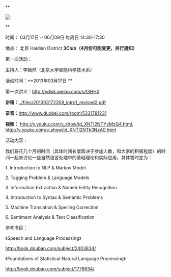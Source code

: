 **

![](http://www.swarmagents.cn/files/201303120030_clouds.png)

**

时间： 03月17日 ~ 06月09日 每周日 14:30-17:30

地点： 北京 Haidian District **3Club（4月份可能变更，另行通知）**

  

第一次活动：

主持人：李嫣然（北京大学智能科学技术系）

活动时间：**2013年03月17日 **

第一次讲义：<http://vdisk.weibo.com/s/t3HH0>

**讲稿：**[../files/201303172359_intro1_revised2.pdf](http://www.swarmagents.cn/swarma/download.php?id=609)

**录音：**<http://www.duobei.com/room/5331781231>

**视频：** <http://v.youku.com/v_show/id_XNTI2NTYyMzQ4.html>, <http://v.youku.com/v_show/id_XNTI2NTk3NzA0.html>

  

活动内容：

我们将花几个月的时间（具体时间长度取决于参加人数，和大家的积极程度）的时间一起来讨论一些自然语言处理中的基础理论和实际应用，具体暂时定为：

  

1\. Introduction to NLP & Markov Model

2\. Tagging Problem & Language Models

3\. Information Extraction & Named Entity Recognition

4\. Introduction to Syntax & Semantic Problems

5\. Machine Translation & Spelling Correction

6\. Sentiment Analysis & Text Classification

  

参考书目：

《Speech and Language Processing》

<http://book.douban.com/subject/2403834/>

《Foundations of Statistical Natural Language Processing》

<http://book.douban.com/subject/1776634/>

